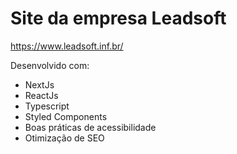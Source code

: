 # Site da empresa Leadsoft

https://www.leadsoft.inf.br/

Desenvolvido com:
- NextJs
- ReactJs
- Typescript
- Styled Components
- Boas práticas de acessibilidade
- Otimização de SEO
